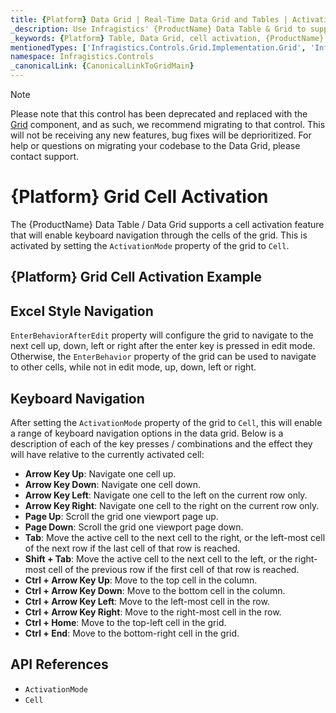 ```yaml
---
title: {Platform} Data Grid | Real-Time Data Grid and Tables | Activation | Infragistics
_description: Use Infragistics' {ProductName} Data Table & Grid to support the cell activation feature that will enable keyboard navigation through the cells of the grid. View {ProductName} table tutorials!
_keywords: {Platform} Table, Data Grid, cell activation, {ProductName}, Infragistics
mentionedTypes: ['Infragistics.Controls.Grid.Implementation.Grid', 'Infragistics.Controls.Grid.Implementation.GridActivationMode']
namespace: Infragistics.Controls
_canonicalLink: {CanonicalLinkToGridMain}
---
```


<!-- Blazor, WebComponents -->

> [!Note]
Please note that this control has been deprecated and replaced with the [Grid](../data-grid.md) component, and as such, we recommend migrating to that control. This will not be receiving any new features, bug fixes will be deprioritized. For help or questions on migrating your codebase to the Data Grid, please contact support.

<!-- end: Blazor, WebComponents -->

# {Platform} Grid Cell Activation

The {ProductName} Data Table / Data Grid supports a cell activation feature that will enable keyboard navigation through the cells of the grid. This is activated by setting the `ActivationMode` property of the grid to `Cell`.

## {Platform} Grid Cell Activation Example


<code-view style="height: 600px"
           data-demos-base-url="{environment:dvDemosBaseUrl}"
           iframe-src="{environment:dvDemosBaseUrl}/grids/data-grid-cell-activation"
           alt="{Platform} Grid Cell Activation Example"
           github-src="grids/data-grid/cell-activation">
</code-view>

<div class="divider--half"></div>

## Excel Style Navigation

`EnterBehaviorAfterEdit` property will configure the grid to navigate to the next cell up, down, left or right after the enter key is pressed in edit mode. Otherwise, the `EnterBehavior` property of the grid can be used to navigate to other cells, while not in edit mode, up, down, left or right.

## Keyboard Navigation

After setting the `ActivationMode` property of the grid to `Cell`, this will enable a range of keyboard navigation options in the data grid. Below is a description of each of the key presses / combinations and the effect they will have relative to the currently activated cell:

- <b>Arrow Key Up</b>: Navigate one cell up.
- <b>Arrow Key Down</b>: Navigate one cell down.
- <b>Arrow Key Left</b>: Navigate one cell to the left on the current row only.
- <b>Arrow Key Right</b>: Navigate one cell to the right on the current row only.
- <b>Page Up</b>: Scroll the grid one viewport page up.
- <b>Page Down</b>: Scroll the grid one viewport page down.
- <b>Tab</b>: Move the active cell to the next cell to the right, or the left-most cell of the next row if the last cell of that row is reached.
- <b>Shift + Tab</b>: Move the active cell to the next cell to the left, or the right-most cell of the previous row if the first cell of that row is reached.
- <b>Ctrl + Arrow Key Up</b>: Move to the top cell in the column.
- <b>Ctrl + Arrow Key Down</b>: Move to the bottom cell in the column.
- <b>Ctrl + Arrow Key Left</b>: Move to the left-most cell in the row.
- <b>Ctrl + Arrow Key Right</b>: Move to the right-most cell in the row.
- <b>Ctrl + Home</b>: Move to the top-left cell in the grid.
- <b>Ctrl + End</b>: Move to the bottom-right cell in the grid.

## API References

 - `ActivationMode`
 - `Cell`